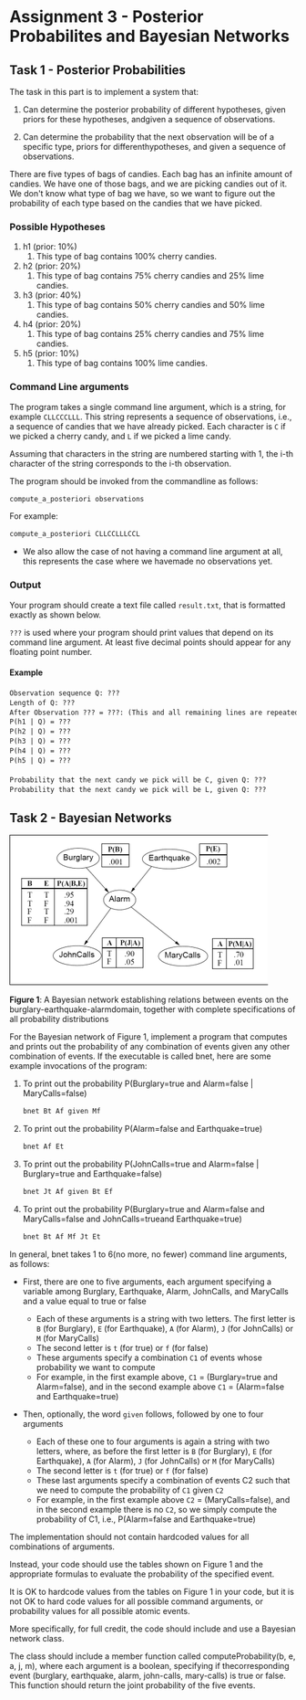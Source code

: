 # Assignment 3 - Posterior Probabilites and Bayesian Networks

## Task 1 - Posterior Probabilities

The task in this part is to implement a system that:

1. Can determine the posterior probability of different hypotheses, given priors for these hypotheses, andgiven a sequence of observations.

2. Can determine the probability that the next observation will be of a specific type, priors for differenthypotheses, and given a sequence of observations.

There are five types of bags of candies. Each bag has an infinite amount of candies. We have one of those bags, and we are picking candies out of it. We don't know what type of bag we have, so we want to figure out the probability of each type based on the candies that we have picked.

### Possible Hypotheses

1. h1 (prior: 10%)
   1. This type of bag contains 100% cherry candies.
2. h2 (prior: 20%)
   1. This type of bag contains 75% cherry candies and 25% lime candies.
3. h3 (prior: 40%)
   1. This type of bag contains 50% cherry candies and 50% lime candies.
4. h4 (prior: 20%)
   1. This type of bag contains 25% cherry candies and 75% lime candies.
5. h5 (prior: 10%)
   1. This type of bag contains 100% lime candies.

### Command Line arguments

The program takes a single command line argument, which is a string, for example `CLLCCCLLL`. This string represents a sequence of observations, i.e., a sequence of candies that we have already picked. Each character is `C` if we picked a cherry candy, and `L` if we picked a lime candy.

Assuming that characters in the string are numbered starting with 1, the i-th character of the string corresponds to the i-th observation.

The program should be invoked from the commandline as follows:

```bash
compute_a_posteriori observations
```

For example:

```bash
compute_a_posteriori CLLCCLLLCCL
```

- We also allow the case of not having a command line argument at all, this represents the case where we havemade no observations yet.

### Output

Your program should create a text file called `result.txt`, that is formatted exactly as shown below.

`???` is used where your program should print values that depend on its command line argument. At least five decimal points should appear for any floating point number.

#### Example

```txt
Observation sequence Q: ???
Length of Q: ???
After Observation ??? = ???: (This and all remaining lines are repeated for every observation)
P(h1 | Q) = ???
P(h2 | Q) = ???
P(h3 | Q) = ???
P(h4 | Q) = ???
P(h5 | Q) = ???

Probability that the next candy we pick will be C, given Q: ???
Probability that the next candy we pick will be L, given Q: ???
```

## Task 2 - Bayesian Networks

![alt text](figures/burglary.gif)

**Figure 1**: A Bayesian network establishing relations between events on the burglary-earthquake-alarmdomain, together with complete specifications of all probability distributions

For the Bayesian network of Figure 1, implement a program that computes and prints out the probability of any combination of events given any other combination of events. If the executable is called bnet, here are some example invocations of the program:

1. To print out the probability P(Burglary=true and Alarm=false | MaryCalls=false)

    ```bash
    bnet Bt Af given Mf
    ```

2. To print out the probability P(Alarm=false and Earthquake=true)

    ```bash
    bnet Af Et
    ```

3. To print out the probability P(JohnCalls=true and Alarm=false | Burglary=true and Earthquake=false)

    ```bash
    bnet Jt Af given Bt Ef
    ```

4. To print out the probability P(Burglary=true and Alarm=false and MaryCalls=false and JohnCalls=trueand Earthquake=true)

    ```bash
    bnet Bt Af Mf Jt Et
    ```

In general, bnet takes 1 to 6(no more, no fewer) command line arguments, as follows:

- First, there are one to five arguments, each argument specifying a variable among Burglary, Earthquake, Alarm, JohnCalls, and MaryCalls and a value equal to true or false
  - Each of these arguments is a string with two letters. The first letter is `B` (for Burglary), `E` (for Earthquake), `A` (for Alarm), `J` (for JohnCalls) or `M` (for MaryCalls)
  - The second letter is `t` (for true) or `f` (for false)
  - These arguments specify a combination `C1` of events whose probability we want to compute
  - For example, in the first example above, `C1` = (Burglary=true and Alarm=false), and in the second example above `C1` = (Alarm=false and Earthquake=true)

- Then, optionally, the word `given` follows, followed by one to four arguments
  - Each of these one to four arguments is again a string with two letters, where, as before the first letter is `B` (for Burglary), `E` (for Earthquake), `A` (for Alarm), `J` (for JohnCalls) or `M` (for MaryCalls)
  - The second letter is `t` (for true) or `f` (for false)
  - These last arguments specify a combination of events C2 such that we need to compute the probability of `C1` given `C2`
  - For example, in the first example above `C2` = (MaryCalls=false), and in the second example there is no `C2`, so we simply compute the probability of C1, i.e., P(Alarm=false and Earthquake=true)

The implementation should not contain hardcoded values for all combinations of arguments.

Instead, your code should use the tables shown on Figure 1 and the appropriate formulas to evaluate the probability of the specified event.

It is OK to hardcode values from the tables on Figure 1 in your code, but it is not OK to hard code values for all possible command arguments, or probability values for all possible atomic events.

More specifically, for full credit, the code should include and use a Bayesian network class.

The class should include a member function called computeProbability(b, e, a, j, m), where each argument is a boolean, specifying if thecorresponding event (burglary, earthquake, alarm, john-calls, mary-calls) is true or false. This function should return the joint probability of the five events.
